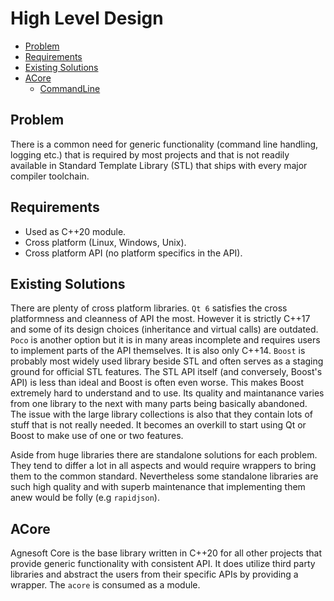 # High Level Design

-   [Problem](#problem)
-   [Requirements](#requirements)
-   [Existing Solutions](#existing-solutions)
-   [ACore](#acore)
    -   [CommandLine](#commandline)

## Problem

There is a common need for generic functionality (command line handling, logging etc.) that is required by most projects and that is not readily available in Standard Template Library (STL) that ships with every major compiler toolchain.

## Requirements

-   Used as C++20 module.
-   Cross platform (Linux, Windows, Unix).
-   Cross platform API (no platform specifics in the API).

## Existing Solutions

There are plenty of cross platform libraries. `Qt 6` satisfies the cross platformness and cleanness of API the most. However it is strictly C++17 and some of its design choices (inheritance and virtual calls) are outdated. `Poco` is another option but it is in many areas incomplete and requires users to implement parts of the API themselves. It is also only C++14. `Boost` is probably most widely used library beside STL and often serves as a staging ground for official STL features. The STL API itself (and conversely, Boost's API) is less than ideal and Boost is often even worse. This makes Boost extremely hard to understand and to use. Its quality and maintanance varies from one library to the next with many parts being basically abandoned. The issue with the large library collections is also that they contain lots of stuff that is not really needed. It becomes an overkill to start using Qt or Boost to make use of one or two features.

Aside from huge libraries there are standalone solutions for each problem. They tend to differ a lot in all aspects and would require wrappers to bring them to the common standard. Nevertheless some standalone libraries are such high quality and with superb maintenance that implementing them anew would be folly (e.g `rapidjson`).

## ACore

Agnesoft Core is the base library written in C++20 for all other projects that provide generic functionality with consistent API. It does utilize third party libraries and abstract the users from their specific APIs by providing a wrapper. The `acore` is consumed as a module.
